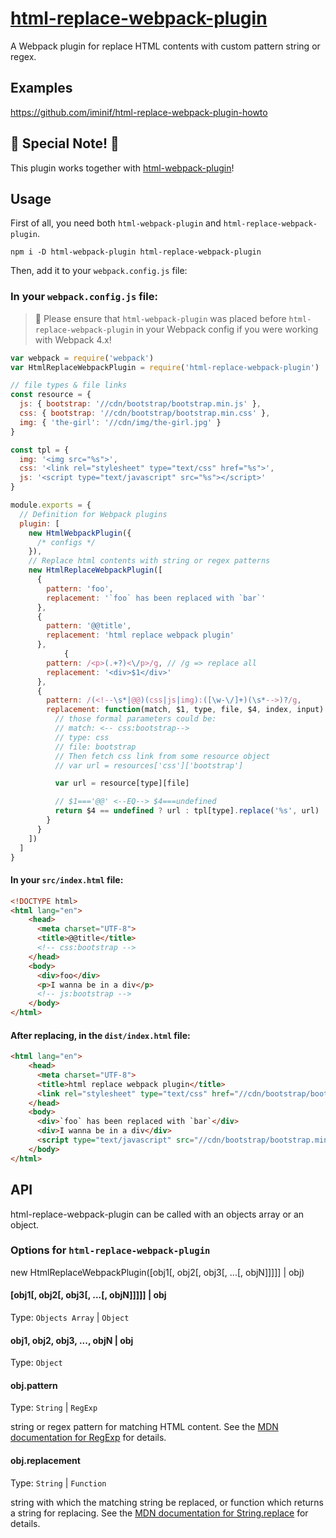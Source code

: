 # [html-replace-webpack-plugin]

A Webpack plugin for replace HTML contents with custom pattern string or regex.

## Examples

https://github.com/iminif/html-replace-webpack-plugin-howto

## :green_heart: Special Note! :eyes:

This plugin works together with [html-webpack-plugin]!

## Usage

First of all, you need both `html-webpack-plugin` and `html-replace-webpack-plugin`.

```shell
npm i -D html-webpack-plugin html-replace-webpack-plugin
```

Then, add it to your `webpack.config.js` file:

### In your `webpack.config.js` file:

> :green_heart: Please ensure that `html-webpack-plugin` was placed before `html-replace-webpack-plugin` in your Webpack config if you were working with Webpack 4.x!

```javascript
var webpack = require('webpack')
var HtmlReplaceWebpackPlugin = require('html-replace-webpack-plugin')

// file types & file links
const resource = {
  js: { bootstrap: '//cdn/bootstrap/bootstrap.min.js' },
  css: { bootstrap: '//cdn/bootstrap/bootstrap.min.css' },
  img: { 'the-girl': '//cdn/img/the-girl.jpg' }
}

const tpl = {
  img: '<img src="%s">',
  css: '<link rel="stylesheet" type="text/css" href="%s">',
  js: '<script type="text/javascript" src="%s"></script>'
}

module.exports = {
  // Definition for Webpack plugins
  plugin: [
    new HtmlWebpackPlugin({
      /* configs */
    }),
    // Replace html contents with string or regex patterns
    new HtmlReplaceWebpackPlugin([
      {
        pattern: 'foo',
        replacement: '`foo` has been replaced with `bar`'
      },
      {
        pattern: '@@title',
        replacement: 'html replace webpack plugin'
      },
            {
        pattern: /<p>(.+?)<\/p>/g, // /g => replace all
        replacement: '<div>$1</div>'
      },
      {
        pattern: /(<!--\s*|@@)(css|js|img):([\w-\/]+)(\s*-->)?/g,
        replacement: function(match, $1, type, file, $4, index, input) {
          // those formal parameters could be:
          // match: <-- css:bootstrap-->
          // type: css
          // file: bootstrap
          // Then fetch css link from some resource object
          // var url = resources['css']['bootstrap']

          var url = resource[type][file]

          // $1==='@@' <--EQ--> $4===undefined
          return $4 == undefined ? url : tpl[type].replace('%s', url)
        }
      }
    ])
  ]
}
```

#### In your `src/index.html` file:

```html
<!DOCTYPE html>
<html lang="en">
    <head>
      <meta charset="UTF-8">
      <title>@@title</title>
      <!-- css:bootstrap -->
    </head>
    <body>
      <div>foo</div>
      <p>I wanna be in a div</p>
      <!-- js:bootstrap -->
    </body>
</html>
```

#### After replacing, in the `dist/index.html` file:

```html
<html lang="en">
    <head>
      <meta charset="UTF-8">
      <title>html replace webpack plugin</title>
      <link rel="stylesheet" type="text/css" href="//cdn/bootstrap/bootstrap.min.css">
    </head>
    <body>
      <div>`foo` has been replaced with `bar`</div>
      <div>I wanna be in a div</div>
      <script type="text/javascript" src="//cdn/bootstrap/bootstrap.min.js"></script>
    </body>
</html>
```

## API

html-replace-webpack-plugin can be called with an objects array or an object.

### Options for `html-replace-webpack-plugin`

new HtmlReplaceWebpackPlugin([obj1[, obj2[, obj3[, ...[, objN]]]]] | obj)

#### [obj1[, obj2[, obj3[, ...[, objN]]]]] | obj

Type: `Objects Array` | `Object`

#### obj1, obj2, obj3, ..., objN | obj

Type: `Object`

#### obj.pattern

Type: `String` | `RegExp`

string or regex pattern for matching HTML content. See the [MDN documentation for RegExp] for details.

#### obj.replacement

Type: `String` | `Function`

string with which the matching string be replaced, or function which returns a string for replacing. See the [MDN documentation for String.replace] for details.

[html-webpack-plugin]: https://www.npmjs.com/package/html-webpack-plugin
[html-replace-webpack-plugin]: https://www.npmjs.com/package/html-replace-webpack-plugin
[mdn documentation for regexp]: https://developer.mozilla.org/en-US/docs/Web/JavaScript/Reference/Global_Objects/RegExp
[mdn documentation for string.replace]: https://developer.mozilla.org/en-US/docs/Web/JavaScript/Reference/Global_Objects/String/replace#Specifying_a_string_as_a_parameter
